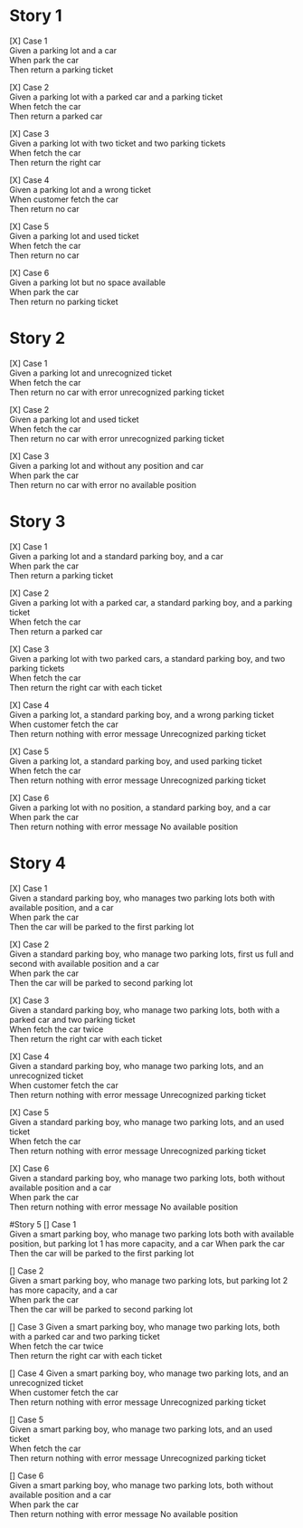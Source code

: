 # Story 1
[X] Case 1  
    Given a parking lot and a car  
    When park the car  
    Then return a parking ticket  

[X] Case 2  
    Given a parking lot with a parked car and a parking ticket  
    When fetch the car  
    Then return a parked car  

[X] Case 3  
    Given a parking lot with two ticket and two parking tickets  
    When fetch the car  
    Then return the right car  

[X] Case 4  
    Given a parking lot and a wrong ticket  
    When customer fetch the car  
    Then return no car

[X] Case 5  
    Given a parking lot and used ticket  
    When fetch the car  
    Then return no car  

[X] Case 6  
    Given a parking lot but no space available  
    When park the car  
    Then return no parking ticket 

# Story 2
[X] Case 1  
    Given a parking lot and unrecognized ticket  
    When fetch the car  
    Then return no car with error unrecognized parking ticket  

[X] Case 2  
    Given a parking lot and used ticket  
    When fetch the car  
    Then return no car with error unrecognized parking ticket 

[X] Case 3  
    Given a parking lot and without any position and car  
    When park the car  
    Then return no car with error no available position

# Story 3
[X] Case 1  
Given a parking lot and a standard parking boy, and a car  
When park the car  
Then return a parking ticket

[X] Case 2  
Given a parking lot with a parked car, a standard parking boy, and a parking ticket  
When fetch the car  
Then return a parked car

[X] Case 3  
Given a parking lot with two parked cars, a standard parking boy, and two parking tickets  
When fetch the car  
Then return the right car with each ticket

[X] Case 4  
Given a parking lot, a standard parking boy, and a wrong parking ticket  
When customer fetch the car  
Then return nothing with error message Unrecognized parking ticket

[X] Case 5  
Given a parking lot, a standard parking boy, and used parking ticket  
When fetch the car  
Then return nothing with error message Unrecognized parking ticket

[X] Case 6  
Given a parking lot with no  position, a standard parking boy, and a car  
When park the car  
Then return nothing with error message No available position

# Story 4
[X] Case 1  
Given a standard parking boy, who manages two parking lots both with available position, and a car  
When park the car  
Then the car will be parked to the first parking lot

[X] Case 2  
Given a standard parking boy, who manage two parking lots, first us full and second with available position and a car  
When park the car  
Then the car will be parked to second parking lot

[X] Case 3  
Given a standard parking boy, who manage two parking lots, both with a parked car and two parking ticket  
When fetch the car twice  
Then return the right car with each ticket

[X] Case 4  
Given a standard parking boy, who manage two parking lots, and an unrecognized ticket  
When customer fetch the car  
Then return nothing with error message Unrecognized parking ticket

[X] Case 5  
Given a standard parking boy, who manage two parking lots, and an used ticket   
When fetch the car  
Then return nothing with error message Unrecognized parking ticket

[X] Case 6  
Given a standard parking boy, who manage two parking lots, both without available position and a car  
When park the car  
Then return nothing with error message No available position

#Story 5
[] Case 1  
Given a smart parking boy, who manage two parking lots both with available position, but parking lot 1 has more capacity, and a car
When park the car
Then the car will be parked to the first parking lot

[] Case 2  
Given a smart parking boy, who manage two parking lots, but parking lot 2 has more capacity, and a car  
When park the car  
Then the car will be parked to second parking lot  

[] Case 3
Given a smart parking boy, who manage two parking lots, both with a parked car and two parking ticket  
When fetch the car twice  
Then return the right car with each ticket  

[] Case 4
Given a smart parking boy, who manage two parking lots, and an unrecognized ticket  
When customer fetch the car  
Then return nothing with error message Unrecognized parking ticket

[] Case 5  
Given a smart parking boy, who manage two parking lots, and an used ticket   
When fetch the car  
Then return nothing with error message Unrecognized parking ticket

[] Case 6  
Given a smart parking boy, who manage two parking lots, both without available position and a car  
When park the car  
Then return nothing with error message No available position
